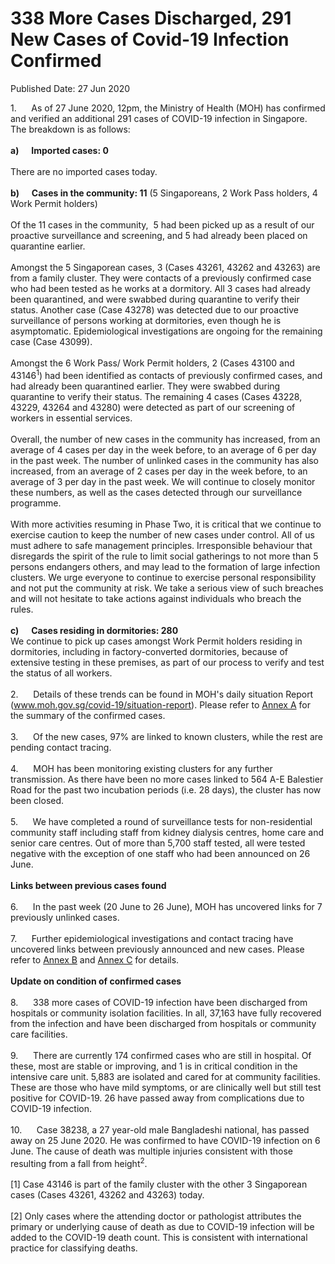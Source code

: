<html>
    <meta http-equiv="Content-Type" content="text/html; charset=utf-8"/>
    <meta charset="utf-8"/>
    <title>338 More Cases Discharged, 291 New Cases of Covid-19 Infection Confirmed</title>
    <body><h1>338 More Cases Discharged, 291 New Cases of Covid-19 Infection Confirmed</h1>
    <p>Published Date: 27 Jun 2020</p> 1.&nbsp; &nbsp; &nbsp; As of 27 June 2020, 12pm, the Ministry of Health (MOH) has confirmed and verified an additional 291 cases of COVID-19 infection in Singapore. The breakdown is as follows:<br><br><strong>a)&nbsp; &nbsp; &nbsp; Imported cases: 0</strong><br><br>There are no imported cases today.&nbsp;<br><br><strong>b)&nbsp; &nbsp; &nbsp; Cases in the community: 11</strong> (5 Singaporeans, 2 Work Pass holders, 4 Work Permit holders)<br><br>Of the 11 cases in the community,&nbsp; 5 had been picked up as a result of our proactive surveillance and screening, and 5 had already been placed on quarantine earlier.<br><br>Amongst the 5 Singaporean cases, 3 (Cases 43261, 43262 and 43263) are from a family cluster. They were contacts of a previously confirmed case who had been tested as he works at a dormitory. All 3 cases had already been quarantined, and were swabbed during quarantine to verify their status. Another case (Case 43278) was detected due to our proactive surveillance of persons working at dormitories, even though he is asymptomatic. Epidemiological investigations are ongoing for the remaining case (Case 43099).<br><br>Amongst the 6 Work Pass/ Work Permit holders, 2 (Cases 43100 and 43146<sup>1</sup>) had been identified as contacts of previously confirmed cases, and had already been quarantined earlier. They were swabbed during quarantine to verify their status. The remaining 4 cases (Cases 43228, 43229, 43264 and 43280) were detected as part of our screening of workers in essential services.<br><br>Overall, the number of new cases in the community has increased, from an average of 4 cases per day in the week before, to an average of 6 per day in the past week. The number of unlinked cases in the community has also increased, from an average of 2 cases per day in the week before, to an average of 3 per day in the past week. We will continue to closely monitor these numbers, as well as the cases detected through our surveillance programme.<br><br>With more activities resuming in Phase Two, it is critical that we continue to exercise caution to keep the number of new cases under control. All of us must adhere to safe management principles. Irresponsible behaviour that disregards the spirit of the rule to limit social gatherings to not more than 5 persons endangers others, and may lead to the formation of large infection clusters. We urge everyone to continue to exercise personal responsibility and not put the community at risk. We take a serious view of such breaches and will not hesitate to take actions against individuals who breach the rules.<br><br><strong>c)&nbsp; &nbsp; &nbsp; Cases residing in dormitories: 280</strong><br>We continue to pick up cases amongst Work Permit holders residing in dormitories, including in factory-converted dormitories, because of extensive testing in these premises, as part of our process to verify and test the status of all workers.<br><br>2.&nbsp; &nbsp; &nbsp; Details of these trends can be found in MOH's daily situation Report (<a href="https://www.moh.gov.sg/covid-19/situation-report" title="" class="" target="">www.moh.gov.sg/covid-19/situation-report</a>). Please refer to <a href="/docs/librariesprovider5/pressroom/press-releases/annex-a---27-jun-2020.pdf?sfvrsn=e8574dc4_4" title="Annex A">Annex A</a>&nbsp;for the summary of the confirmed cases.<br><br>3.&nbsp; &nbsp; &nbsp; Of the new cases, 97% are linked to known clusters, while the rest are pending contact tracing.<br><br>4.&nbsp; &nbsp; &nbsp; MOH has been monitoring existing clusters for any further transmission. As there have been no more cases linked to 564 A-E Balestier Road for the past two incubation periods (i.e. 28 days), the cluster has now been closed.<br><br>5.&nbsp; &nbsp; &nbsp; We have completed a round of surveillance tests for non-residential community staff including staff from kidney dialysis centres, home care and senior care centres. Out of more than 5,700 staff tested, all were tested negative with the exception of one staff who had been announced on 26 June.<br><br><strong>Links between previous cases found</strong><br><br>6.&nbsp; &nbsp; &nbsp; In the past week (20 June to 26 June), MOH has uncovered links for 7 previously unlinked cases.<br><br>7.&nbsp; &nbsp; &nbsp; Further epidemiological investigations and contact tracing have uncovered links between previously announced and new cases. Please refer to <a href="/docs/librariesprovider5/pressroom/press-releases/annex-b---27-jun-2020.pdf?sfvrsn=3f5a2f2d_4" title="Annex B">Annex B</a>&nbsp;and <a href="/docs/librariesprovider5/pressroom/press-releases/annex-c---27-jun-2020.pdf?sfvrsn=b563480c_4" title="Annex C">Annex C</a>&nbsp;for details.<br><br><strong>Update on condition of confirmed cases</strong><br><br>8.&nbsp; &nbsp; &nbsp; 338 more cases of COVID-19 infection have been discharged from hospitals or community isolation facilities. In all, 37,163 have fully recovered from the infection and have been discharged from hospitals or community care facilities.<br><br>9.&nbsp; &nbsp; &nbsp; There are currently 174 confirmed cases who are still in hospital. Of these, most are stable or improving, and 1 is in critical condition in the intensive care unit. 5,883 are isolated and cared for at community facilities. These are those who have mild symptoms, or are clinically well but still test positive for COVID-19. 26 have passed away from complications due to COVID-19 infection.<br><br>10.&nbsp; &nbsp; &nbsp; Case 38238, a 27 year-old male Bangladeshi national, has passed away on 25 June 2020. He was confirmed to have COVID-19 infection on 6 June. The cause of death was multiple injuries consistent with those resulting from a fall from height<sup>2</sup>.&nbsp;<br>&nbsp;<br>[1] Case 43146 is part of the family cluster with the other 3 Singaporean cases (Cases 43261, 43262 and 43263) today.<br><br>[2] Only cases where the attending doctor or pathologist attributes the primary or underlying cause of death as due to COVID-19 infection will be added to the COVID-19 death count. This is consistent with international practice for classifying deaths.<br><div><br></div></body>
</html>